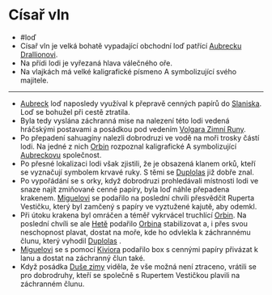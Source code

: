 # Císař vln
- #loď
- Císař vln je velká bohatě vypadající obchodní loď patřící [Aubrecku Drallionovi](Aubreck_Drallion.md).
- Na přídi lodi je vyřezaná hlava válečného oře.
- Na vlajkách má velké kaligrafické písmeno A symbolizující svého majitele.

- ---
- [Aubreck](Aubreck_Drallion.md) loď naposledy využíval k přepravě cenných papírů do [Slaniska](Slanisko.md). Loď se bohužel při cestě ztratila.
- Byla tedy vyslána záchranná mise na nalezení této lodi vedená hráčskými postavami a posádkou pod vedením [Volgara Zimní Runy](Volgar_Zimní_Runa.md).
- Po přepadení sahuagíny nalezli dobrodruzi ve vodě na moři trosky částí lodi. Na jedné z nich [Orbin](Orbin_Vlček.md) rozpoznal kaligrafické A symbolizující [Aubreckovu](Aubreck_Drallion.md) společnost.
- Po přesné lokalizaci lodi však zjistili, že je obsazená klanem orků, kteří se vyznačují symbolem krvavé ruky. S těmi se [Duplolas](Duplolas.md) již dobře znal.
- Po vypořádání se s orky, když dobrodruzi prohledávali místnosti lodi ve snaze najít zmiňované cenné papíry, byla loď náhle přepadena krakenem. [Miguelovi](Miguel.md) se podařilo na poslední chvíli přesvědčit Ruperta Vestičku, který byl zamčený s papíry ve vyztužené kajutě, aby odemkl.
- Při útoku krakena byl omráčen a téměř vykrvácel truchlící [Orbin](Orbin_Vlček.md). Na poslední chvíli se ale [Hetě](Heta.md) podařilo [Orbina](Orbin_Vlček.md) stabilizovat a, i přes svou neschopnost plavat, dostat na moře, kde ho odvlekla k záchrannému člunu, který vyhodil [Duplolas](Duplolas.md) .
- [Miguelovi](Miguel.md) se s pomocí [Kiviora](Kivior.md) podařilo box s cennými papíry přivázat k lanu a dostat na záchranný člun také.
- Když posádka [Duše zimy](Duše_zimy.md) viděla, že vše možná není ztraceno, vrátili se pro dobrodruhy, kteří se společně s Rupertem Vestičkou plavili na záchranném člunu.
